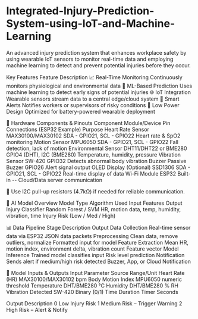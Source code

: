 # Integrated-Injury-Prediction-System-using-IoT-and-Machine-Learning
An advanced injury prediction system that enhances workplace safety by using wearable IoT sensors to monitor real-time data and employing machine learning to detect and prevent potential injuries before they occur.




Key Features
Feature	Description
📈 Real-Time Monitoring	Continuously monitors physiological and environmental data
🧠 ML-Based Prediction	Uses machine learning to detect early signs of potential injuries
🌐 IoT Integration	Wearable sensors stream data to a central edge/cloud system
🚨 Smart Alerts	Notifies workers or supervisors of risky conditions
🔋 Low Power Design	Optimized for battery-powered wearable deployment

🔧 Hardware Components & Pinouts
Component	Module/Device	Pin Connections (ESP32 Example)	Purpose
Heart Rate Sensor	MAX30100/MAX30102	SDA - GPIO21, SCL - GPIO22	Heart rate & SpO2 monitoring
Motion Sensor	MPU6050	SDA - GPIO21, SCL - GPIO22	Fall detection, lack of motion
Environmental Sensor	DHT11/DHT22 or BME280	GPIO4 (DHT), I2C (BME280)	Temperature, humidity, pressure
Vibration Sensor	SW-420	GPIO32	Detects abnormal body vibration
Buzzer	Passive Buzzer	GPIO26	Alert signal output
OLED Display (Optional)	SSD1306	SDA - GPIO21, SCL - GPIO22	Real-time display of data
Wi-Fi Module	ESP32 Built-in	--	Cloud/Data server communication

📝 Use I2C pull-up resistors (4.7kΩ) if needed for reliable communication.

🧠 AI Model Overview
Model Type	Algorithm Used	Input Features	Output
Injury Classifier	Random Forest / SVM	HR, motion data, temp, humidity, vibration, time	Injury Risk (Low / Med / High)

📊 Data Pipeline
Stage	Description	Output
Data Collection	Real-time sensor data via ESP32	JSON data packets
Preprocessing	Clean data, remove outliers, normalize	Formatted input for model
Feature Extraction	Mean HR, motion index, environment delta, vibration count	Feature vector
Model Inference	Trained model classifies input	Risk level prediction
Notification	Sends alert if medium/high risk detected	Buzzer, App, or Cloud Notification



🔁 Model Inputs & Outputs
Input Parameter	Source	Range/Unit
Heart Rate (HR)	MAX30100/MAX30102	bpm
Body Motion Index	MPU6050	numeric threshold
Temperature	DHT/BME280	°C
Humidity	DHT/BME280	% RH
Vibration Detected	SW-420	Binary (0/1)
Time Duration	Timer	Seconds

Output	Description
0	Low Injury Risk
1	Medium Risk – Trigger Warning
2	High Risk – Alert & Notify
